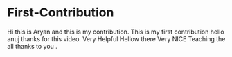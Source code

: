 # First-Contribution
Hi this is Aryan and this is my contribution.
This is my first contribution
hello anuj thanks for this video. Very Helpful
Hellow there Very NICE Teaching the all thanks to you .
